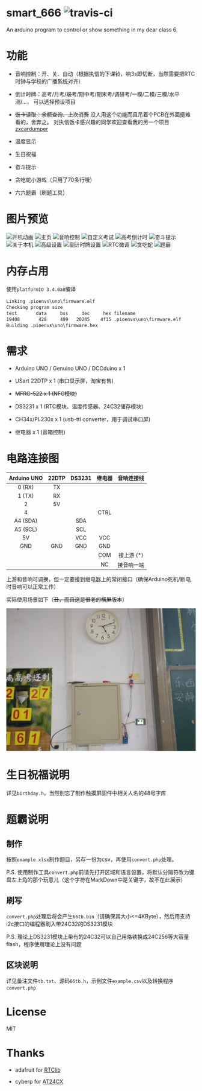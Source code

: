 # smart_666 ![travis-ci](https://travis-ci.org/zhangjingye03/smart_666.svg?branch=master)
An arduino program to control or show something in my dear class 6.

# 功能

* 音响控制：开、关、自动（根据执信的下课铃，响3s即切断，当然需要把RTC时钟与学校的广播系统对齐）

* 倒计时牌：高考/月考/联考/期中考/期末考/调研考/一模/二模/三模/水平测/...， 可以选择预设项目

* ~~饭卡读取：余额查询、上次消费~~ 没人用这个功能而且吊着个PCB在外面挺难看的，舍弃之。
  对执信饭卡感兴趣的同学欢迎查看我的另一个项目[zxcardumper](https://github.com/zhangjingye03/zxcardumper)

* 温度显示

* 生日祝福

* 奋斗提示

* 贪吃蛇小游戏（只用了70多行哦）

* 六六题霸（刷题工具）

# 图片预览

![开机动画](http://i2.muimg.com/4851/dd2ad88d388cc326.jpg)
![主页](http://i2.muimg.com/4851/1d6f4542add2be53.jpg)
![音响控制](http://i2.muimg.com/4851/7ce7b2075dcd8522.jpg)
![自定义考试](http://i2.muimg.com/4851/73e8eaf1ac72b31a.jpg)
![高考倒计时](http://i2.muimg.com/4851/36c598e8467e464b.jpg)
![奋斗提示](http://i2.muimg.com/4851/a0a9348a80c0979a.jpg)
![关于本机](http://i2.muimg.com/4851/3ff38a0ef9835838.jpg)
![高级设置](http://i2.muimg.com/4851/6b2dfc257fc8eabd.jpg)
![倒计时牌设置](http://i2.muimg.com/4851/847bedb3b79690f3.jpg)
![RTC微调](http://i2.muimg.com/4851/e21ad7ade553ae76.jpg)
![贪吃蛇](http://i2.muimg.com/4851/7ea87e9df1fe0d8e.jpg)
![题霸](http://i2.muimg.com/4851/e8a0214f82e51ea2.jpg)

# 内存占用

使用`platformIO 3.4.0a8`编译

```
Linking .pioenvs\uno\firmware.elf
Checking program size
text       data     bss     dec     hex filename
19408       428     409   20245    4f15 .pioenvs\uno\firmware.elf
Building .pioenvs\uno\firmware.hex
```

# 需求

* Arduino UNO / Genuino UNO / DCCduino x 1

* USart 22DTP x 1 (串口显示屏，淘宝有售)

* ~~MFRC-522 x 1 (NFC模块)~~

* DS3231 x 1 (RTC模块、温度传感器、24C32储存模块)

* CH34x/PL230x x 1 (usb-ttl converter，用于调试串口屏)

* 继电器 x 1 (音箱控制)

# 电路连接图

| Arduino UNO | 22DTP   | DS3231 | 继电器 | 音响连接线 |
|:-----------:|:-------:|:------:|:------:|:---------:|
| 0 (RX)      | TX      |        |        |           |
| 1 (TX)      | RX      |        |        |           |
| 2           | 5V      |        |        |           |
| 4           |         |        | CTRL   |           |
| A4 (SDA)    |         | SDA    |        |           |
| A5 (SCL)    |         | SCL    |        |           |
| 5V          |         | VCC    | VCC    |           |
| GND         | GND     | GND    | GND    |           |
|             |         |        | COM    | 接上游 (*) |
|             |         |        | NC     | 接音响一端 |

上游和音响可调换，但一定要接到继电器上的常闭接口（确保Arduino死机/断电时音响可以正常工作）

实际使用场景如下（~~丑，而且这是很老的横屏版本~~）

![setup_env](https://raw.githubusercontent.com/zhangjingye03/smart_666/master/setup_env.jpg)

# 生日祝福说明

详见`birthday.h`，当然别忘了制作触摸屏固件中相关人名的48号字库

# 题霸说明

## 制作

按照`example.xlsx`制作题目，另存一份为csv，再使用`convert.php`处理。

P.S. 使用制作工具`convert.php`前请先打开区域和语言设置，将默认分隔符改为键盘左上角的那个玩意儿（这个字符在MarkDown中是关键字，故不在此展示）

## 刷写

`convert.php`处理后将会产生`66tb.bin`（请确保其大小<=4KByte），然后用支持i2c接口的编程器刷入带24C32的DS3231模块

P.S. 理论上DS3231模块上带有的24C32可以自己用烙铁换成24C256等大容量flash，程序使用理论上没有问题

## 区块说明

详见备注文件`tb.txt`、源码`66tb.h`，示例文件`example.csv`以及转换程序`convert.php`

# License

MIT

# Thanks

* adafruit for [RTClib](https://github.com/adafruit/RTClib)

* cyberp for [AT24CX](https://github.com/cyberp/AT24Cx)
